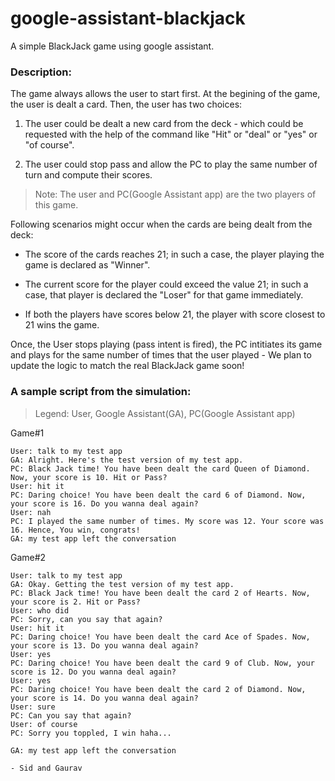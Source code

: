 # google-assistant-blackjack
A simple BlackJack game using google assistant.

### Description:
The game always allows the user to start first. At the begining of the game, the user is dealt a card. Then, the user has two choices:

1. The user could be dealt a new card from the deck - which could be requested with the help of the command like "Hit" or "deal" or "yes" or "of course".

2. The user could stop pass and allow the PC to play the same number of turn and compute their scores.

> Note: The user and PC(Google Assistant app) are the two players of this game.

Following scenarios might occur when the cards are being dealt from the deck:

* The score of the cards reaches 21; in such a case, the player playing the game is declared as "Winner".

* The current score for the player could exceed the value 21; in such a case, that player is declared the "Loser" for that game immediately.

* If both the players have scores below 21, the player with score closest to 21 wins the game.


Once, the User stops playing (pass intent is fired), the PC intitiates its game and plays for the same number of times that the user played - We plan to update the logic to match the real BlackJack game soon!

### A sample script from the simulation:

> Legend: User, Google Assistant(GA), PC(Google Assistant app)

Game#1
```
User: talk to my test app
GA: Alright. Here's the test version of my test app.
PC: Black Jack time! You have been dealt the card Queen of Diamond. Now, your score is 10. Hit or Pass?
User: hit it
PC: Daring choice! You have been dealt the card 6 of Diamond. Now, your score is 16. Do you wanna deal again?
User: nah
PC: I played the same number of times. My score was 12. Your score was 16. Hence, You win, congrats!
GA: my test app left the conversation
```

Game#2
```
User: talk to my test app
GA: Okay. Getting the test version of my test app.
PC: Black Jack time! You have been dealt the card 2 of Hearts. Now, your score is 2. Hit or Pass?
User: who did
PC: Sorry, can you say that again?
User: hit it
PC: Daring choice! You have been dealt the card Ace of Spades. Now, your score is 13. Do you wanna deal again?
User: yes
PC: Daring choice! You have been dealt the card 9 of Club. Now, your score is 12. Do you wanna deal again?
User: yes
PC: Daring choice! You have been dealt the card 2 of Diamond. Now, your score is 14. Do you wanna deal again?
User: sure
PC: Can you say that again?
User: of course
PC: Sorry you toppled, I win haha...

GA: my test app left the conversation
```



`- Sid and Gaurav`